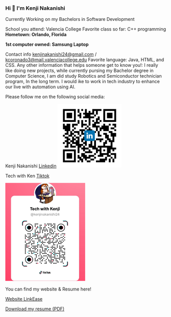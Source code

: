 

### Hi 👋 I'm Kenji Nakanishi
<p>Currently Working on my Bachelors in Software Development</p>



School you attend: Valencia College 
Favorite class so far: C++ programming 
**Hometown: Orlando, Florida**

**1st computer owned: Samsung Laptop**

Contact info kenjinakanishi24@gmail.com /  kcoronado3@mail.valenciacollege.edu
Favorite language:  Java, HTML, and CSS.
Any other information that helps someone get to know you!: I really like doing new projects, while currently pursing my Bachelor degree in Computer Science, I am did study Robotics and Semiconductor technician program, In the long term. I would ike to work in tech industry to enhance our live with automation using AI. 


Please follow me on the following social media: 


Kenji Nakanishi [Linkedin](https://www.linkedin.com/in/kenjinakanishi/)
<img src="Images/shared image.png" alt="Linkedin" width="200px">



Tech with Ken [Tiktok](https://www.tiktok.com/@kenjinakanishi24)

<img src="Images/media.jpeg" alt="Tech with Ken(Tiktok)" width="250">

You can find my website & Resume here!

[Website LinkEase](https://kenjisan624.github.io/Link-Ease/) 

[Download my resume (PDF)](resume.pdf) 

<!--
Here are some ideas to get you started:

- 🔭 I’m currently working on ...
- 🌱 I’m currently learning ...
- 👯 I’m looking to collaborate on ...
- 🤔 I’m looking for help with ...
- 💬 Ask me about ...
- 📫 How to reach me: ...
- 😄 Pronouns: ...
- ⚡ Fun fact: ...
-->
